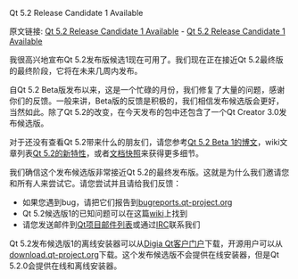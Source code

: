 
Qt 5.2 Release Candidate 1 Available

原文链接: [Qt 5.2 Release Candidate 1 Available](http://blog.qt.digia.com/blog/2013/11/29/qt-5-2-release-candidate-1-available/) - [Qt 5.2 Release Candidate 1 Available](http://blog.qt.digia.com/blog/2013/11/29/qt-5-2-release-candidate-1-available/)

我很高兴地宣布Qt 5.2发布版候选1现在可用了。我们现在正在接近Qt 5.2最终版的最终阶段，它将在未来几周内发布。

自Qt 5.2 Beta版发布以来，这是一个忙碌的月份，我们修复了大量的问题，感谢你们的反馈。一般来讲，Beta版的反馈是积极的，我们相信发布候选版会更好，当然如此。除了Qt 5.2的改变，在今天发布的包中还包含了一个Qt Creator 3.0发布候选版。

对于还没有查看Qt 5.2带来什么的朋友们，请您参考[Qt 5.2 Beta 1的博文](http://blog.qt.digia.com/blog/2013/10/23/qt-5-2-beta-available/)，wiki文章列表[Qt 5.2的新特性](http://qt-project.org/wiki/New-Features-in-Qt-5.2)，或者[文档快照](http://doc-snapshot.qt-project.org/qt5-release/index.html)来获得更多细节。

我们确信这个发布候选版非常接近Qt 5.2的最终发布版。这就是为什么我们邀请您和所有人来尝试它。请您尝试并且请给我们反馈：

- 如果您遇到bug，请把它们报告到[bugreports.qt-project.org](https://bugreports.qt-project.org/secure/Dashboard.jspa)
- Qt 5.2候选版1的已知问题可以在这篇[wiki](https://qt-project.org/wiki/Qt520-RC1-KnownIssues)上找到
- 请您发送邮件到[Qt项目邮件列表](http://lists.qt-project.org/mailman/listinfo)或通过[IRC](http://qt-project.org/wiki/OnlineCommunities)联系我们

Qt 5.2发布候选版1的离线安装器可以从[Digia Qt客户门户](http://qt.digia.com/Log-in-Customer-Portal/)下载，开源用户可以从[download.qt-project.org](http://download.qt-project.org/development_releases/qt/5.2/5.2.0-rc1/)下载。这个发布候选版不会提供在线安装器，但是Qt 5.2.0会提供在线和离线安装器。
